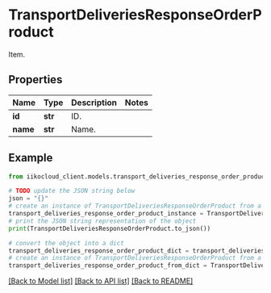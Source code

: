 # TransportDeliveriesResponseOrderProduct

Item.

## Properties

Name | Type | Description | Notes
------------ | ------------- | ------------- | -------------
**id** | **str** | ID. | 
**name** | **str** | Name. | 

## Example

```python
from iikocloud_client.models.transport_deliveries_response_order_product import TransportDeliveriesResponseOrderProduct

# TODO update the JSON string below
json = "{}"
# create an instance of TransportDeliveriesResponseOrderProduct from a JSON string
transport_deliveries_response_order_product_instance = TransportDeliveriesResponseOrderProduct.from_json(json)
# print the JSON string representation of the object
print(TransportDeliveriesResponseOrderProduct.to_json())

# convert the object into a dict
transport_deliveries_response_order_product_dict = transport_deliveries_response_order_product_instance.to_dict()
# create an instance of TransportDeliveriesResponseOrderProduct from a dict
transport_deliveries_response_order_product_from_dict = TransportDeliveriesResponseOrderProduct.from_dict(transport_deliveries_response_order_product_dict)
```
[[Back to Model list]](../README.md#documentation-for-models) [[Back to API list]](../README.md#documentation-for-api-endpoints) [[Back to README]](../README.md)


